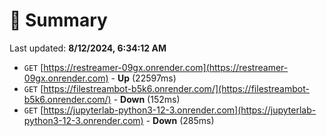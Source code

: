 # 📖 Summary
Last updated: **8/12/2024, 6:34:12 AM**

- `GET` [https://restreamer-09gx.onrender.com](https://restreamer-09gx.onrender.com) - **Up** (22597ms)
- `GET` [https://filestreambot-b5k6.onrender.com/](https://filestreambot-b5k6.onrender.com/) - **Down** (152ms)
- `GET` [https://jupyterlab-python3-12-3.onrender.com](https://jupyterlab-python3-12-3.onrender.com) - **Down** (285ms)

